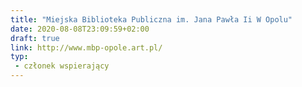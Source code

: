 ```yaml
---
title: "Miejska Biblioteka Publiczna im. Jana Pawła Ii W Opolu"
date: 2020-08-08T23:09:59+02:00
draft: true
link: http://www.mbp-opole.art.pl/
typ:
 - członek wspierający
---
```

